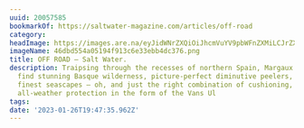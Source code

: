 ```yaml
---
uuid: 20057585
bookmarkOf: https://saltwater-magazine.com/articles/off-road
category: 
headImage: https://images.are.na/eyJidWNrZXQiOiJhcmVuYV9pbWFnZXMiLCJrZXkiOiIyMDA1NzU4NS9vcmlnaW5hbF80NmRiZDU1NGEwNTE5NGY5MTNjNmUzM2ViYjRkYzM3Ni5wbmciLCJlZGl0cyI6eyJyZXNpemUiOnsid2lkdGgiOjEyMDAsImhlaWdodCI6MTIwMCwiZml0IjoiaW5zaWRlIiwid2l0aG91dEVubGFyZ2VtZW50Ijp0cnVlfSwid2VicCI6eyJxdWFsaXR5Ijo5MH0sImpwZWciOnsicXVhbGl0eSI6OTB9LCJyb3RhdGUiOm51bGx9fQ==?bc=0
imageName: 46dbd554a05194f913c6e33ebb4dc376.png
title: OFF ROAD — Salt Water.
description: Traipsing through the recesses of northern Spain, Margaux and Aimée Arramon-Tucoo
  find stunning Basque wilderness, picture-perfect diminutive peelers, some of Europe’s
  finest seascapes – oh, and just the right combination of cushioning, traction, and
  all-weather protection in the form of the Vans Ul
tags: 
date: '2023-01-26T19:47:35.962Z'
---
```

